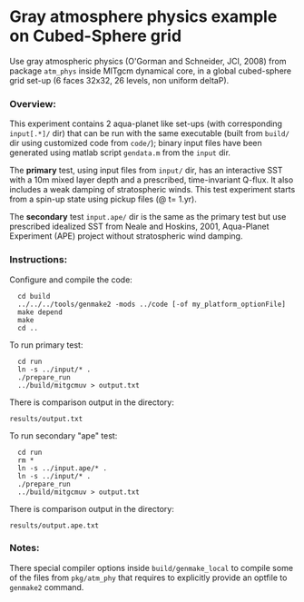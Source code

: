 Gray atmosphere physics example on Cubed-Sphere grid
============================================================

Use gray atmospheric physics (O'Gorman and Schneider, JCl, 2008)
from package `atm_phys` inside  MITgcm dynamical core, in a global
cubed-sphere grid set-up (6 faces 32x32, 26 levels, non uniform deltaP).

### Overview:
This experiment contains 2 aqua-planet like set-ups (with corresponding `input[.*]/` dir)
that can be run with the same executable (built from `build/` dir using customized
code from `code/`); binary input files have been generated using matlab script
`gendata.m` from the `input` dir.

The **primary** test, using input files from `input/` dir,
has an interactive SST with a 10m mixed layer depth and a prescribed,
time-invariant Q-flux.  It also includes a weak damping of stratospheric winds.
This test experiment starts from a spin-up state using pickup files (@ t= 1.yr).

The **secondary** test `input.ape/` dir is the same as the primary test but
use prescribed idealized SST from Neale and Hoskins, 2001, Aqua-Planet Experiment (APE) project
without stratospheric wind damping.

### Instructions:
Configure and compile the code:

```
  cd build
  ../../../tools/genmake2 -mods ../code [-of my_platform_optionFile]
  make depend
  make
  cd ..
```

To run primary test:

```
  cd run
  ln -s ../input/* .
  ./prepare_run
  ../build/mitgcmuv > output.txt
```

There is comparison output in the directory:

  `results/output.txt`

To run secondary "ape" test:

```
  cd run
  rm *
  ln -s ../input.ape/* .
  ln -s ../input/* .
  ./prepare_run
  ../build/mitgcmuv > output.txt
```
There is comparison output in the directory:

  `results/output.ape.txt`

### Notes:
There special compiler options inside `build/genmake_local` to compile some
of the files from `pkg/atm_phy` that requires to explicitly provide an optfile
to `genmake2` command.
